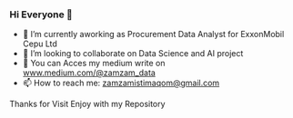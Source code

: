 ### Hi Everyone 👋

- 🔭 I’m currently aworking as Procurement Data Analyst for ExxonMobil Cepu Ltd
- 👯 I’m looking to collaborate on Data Science and AI project
- 💬 You can Acces my medium write on www.medium.com/@zamzam_data
- 📫 How to reach me: zamzamistimaqom@gmail.com

Thanks for Visit
Enjoy with my Repository
<!--
**engineercode09/engineercode09** is a ✨ _special_ ✨ repository because its `README.md` (this file) appears on your GitHub profile.


